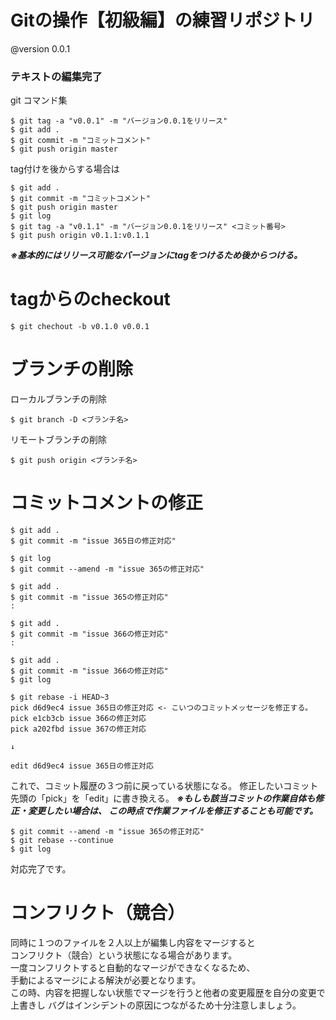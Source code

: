 # Gitの操作【初級編】の練習リポジトリ

@version 0.0.1

### テキストの編集完了
git コマンド集 
  

```
$ git tag -a "v0.0.1" -m "バージョン0.0.1をリリース"
$ git add .
$ git commit -m "コミットコメント"
$ git push origin master
```

tag付けを後からする場合は 

```
$ git add .
$ git commit -m "コミットコメント"
$ git push origin master
$ git log
$ git tag -a "v0.1.1" -m "バージョン0.0.1をリリース" <コミット番号>
$ git push origin v0.1.1:v0.1.1
```
***※基本的にはリリース可能なバージョンにtagをつけるため後からつける。*** 


# tagからのcheckout
```
$ git chechout -b v0.1.0 v0.0.1
```

# ブランチの削除 
ローカルブランチの削除  
```
$ git branch -D <ブランチ名>
```

リモートブランチの削除  
```
$ git push origin <ブランチ名>
```

# コミットコメントの修正

```
$ git add .
$ git commit -m "issue 365日の修正対応"

$ git log
$ git commit --amend -m "issue 365の修正対応"
```

```
$ git add .
$ git commit -m "issue 365の修正対応"
:

$ git add .
$ git commit -m "issue 366の修正対応" 
:

$ git add .
$ git commit -m "issue 366の修正対応" 
$ git log
```

```
$ git rebase -i HEAD~3
pick d6d9ec4 issue 365日の修正対応 <- こいつのコミットメッセージを修正する。
pick e1cb3cb issue 366の修正対応
pick a202fbd issue 367の修正対応 

↓

edit d6d9ec4 issue 365日の修正対応

```
これで、コミット履歴の３つ前に戻っている状態になる。
修正したいコミット先頭の「pick」を「edit」に書き換える。
***※もしも該当コミットの作業自体も修正・変更したい場合は、  この時点で作業ファイルを修正することも可能です。***  

```
$ git commit --amend -m "issue 365の修正対応"
$ git rebase --continue
$ git log
```
対応完了です。


# コンフリクト（競合）
同時に１つのファイルを２人以上が編集し内容をマージすると  
コンフリクト（競合）という状態になる場合があります。  
一度コンフリクトすると自動的なマージができなくなるため、  
手動によるマージによる解決が必要となります。  
この時、内容を把握しない状態でマージを行うと他者の変更履歴を自分の変更で上書きし
バグはインシデントの原因につながるため十分注意しましょう。

